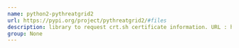 ```yaml
---
name: python2-pythreatgrid2
url: https://pypi.org/project/pythreatgrid2/#files
description: library to request crt.sh certificate information. URL : https://pypi.org/project/pythreatgrid2/#files Groups : None
group: None
---
```

